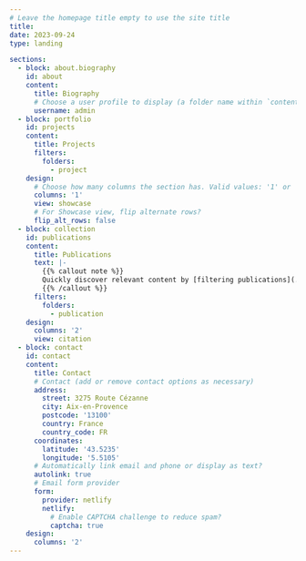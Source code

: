 ```yaml
---
# Leave the homepage title empty to use the site title
title:
date: 2023-09-24
type: landing

sections:
  - block: about.biography
    id: about
    content:
      title: Biography
      # Choose a user profile to display (a folder name within `content/authors/`)
      username: admin
  - block: portfolio
    id: projects
    content:
      title: Projects
      filters:
        folders:
          - project
    design:
      # Choose how many columns the section has. Valid values: '1' or '2'.
      columns: '1'
      view: showcase
      # For Showcase view, flip alternate rows?
      flip_alt_rows: false
  - block: collection
    id: publications
    content:
      title: Publications
      text: |-
        {{% callout note %}}
        Quickly discover relevant content by [filtering publications](./publication/).
        {{% /callout %}}
      filters:
        folders:
          - publication
    design:
      columns: '2'
      view: citation
  - block: contact
    id: contact
    content:
      title: Contact
      # Contact (add or remove contact options as necessary)
      address:
        street: 3275 Route Cézanne
        city: Aix-en-Provence
        postcode: '13100'
        country: France
        country_code: FR
      coordinates:
        latitude: '43.5235'
        longitude: '5.5105'
      # Automatically link email and phone or display as text?
      autolink: true
      # Email form provider
      form:
        provider: netlify
        netlify:
          # Enable CAPTCHA challenge to reduce spam?
          captcha: true
    design:
      columns: '2'
---
```

